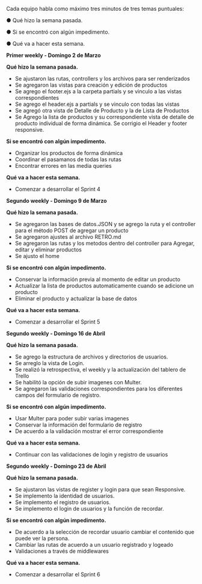 Cada equipo habla como máximo tres minutos de tres temas puntuales:

● Qué hizo la semana pasada.

● Si se encontró con algún impedimento.

● Qué va a hacer esta semana.

**Primer weekly - Domingo 2 de Marzo**

<b> Qué hizo la semana pasada. </b>

- Se ajustaron las rutas, controllers y los archivos para ser renderizados
- Se agregaron las vistas para creación y edición de productos
- Se agrego el footer.ejs a la carpeta partials y se vinculo a las vistas correspondientes
- Se agrego el header.ejs a partials y se vinculo con todas las vistas
- Se agregó otra vista de Detalle de Producto y la de Lista de Productos
- Se Agrego la lista de productos y su correspondiente vista de detalle de producto individual de forma dinámica. Se corrigio el Header y footer responsive.

<b> Si se encontró con algún impedimento. </b>

- Organizar los productos de forma dinámica
- Coordinar el pasamanos de todas las rutas
- Encontrar errores en las media queries

<b> Qué va a hacer esta semana. </b>

- Comenzar a desarrollar el Sprint 4

**Segundo weekly - Domingo 9 de Marzo**

<b> Qué hizo la semana pasada. </b>

- Se agregaron las bases de datos.JSON y se agrego la ruta y el controller para el método POST de agregar un producto
- Se agregaron ajustes al archivo RETRO.md
- Se agregaron las rutas y los metodos dentro del controller para Agregar, editar y eliminar productos
- Se ajusto el home

<b> Si se encontró con algún impedimento. </b>

- Conservar la información previa al momento de editar un producto
- Actualizar la lista de productos automaticamente cuando se adicione un producto
- Eliminar el producto y actualizar la base de datos

<b> Qué va a hacer esta semana. </b>

- Comenzar a desarrollar el Sprint 5

**Segundo weekly - Domingo 16 de Abril**

<b> Qué hizo la semana pasada. </b>

- Se agrego la estructura de archivos y directorios de usuarios. 
- Se arreglo la vista de Login. 
- Se realizó la retrospectiva, el weekly y la actualización del tablero de Trello
- Se habilitó la opción de subir imagenes con Multer. 
- Se agregaron las validaciones correspondientes para los diferentes campos del formulario de registro.

<b> Si se encontró con algún impedimento. </b>

- Usar Multer para poder subir varias imagenes 
- Conservar la información del formulario de registro
- De acuerdo a la validación mostrar el error correspondiente 

<b> Qué va a hacer esta semana. </b>

- Continuar con las validaciones de login y registro de usuarios

**Segundo weekly - Domingo 23 de Abril**

<b> Qué hizo la semana pasada. </b>

- Se ajustaron las vistas de register y login para que sean Responsive.
- Se implemento la identidad de usuarios.
- Se implemento el registro de usuarios.
- Se implemento el login de usuarios y la función de recordar.

<b> Si se encontró con algún impedimento. </b>

- De acuerdo a la selección de recordar usuario cambiar el contenido que puede ver la persona.
- Cambiar las rutas de acuerdo a un usuario registrado y logeado
- Validaciones a través de middlewares

<b> Qué va a hacer esta semana. </b>

- Comenzar a desarrollar el Sprint 6


